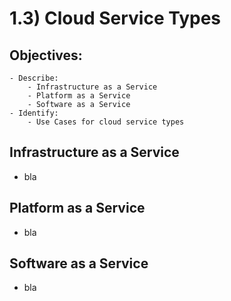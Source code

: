 # 1.3) Cloud Service Types

## Objectives:
	- Describe: 
		- Infrastructure as a Service
		- Platform as a Service
		- Software as a Service
	- Identify:
		- Use Cases for cloud service types

## Infrastructure as a Service
- bla

## Platform as a Service
- bla

## Software as a Service
- bla

